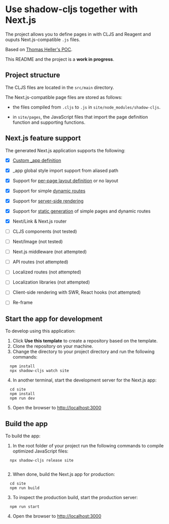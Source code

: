 # Use shadow-cljs together with Next.js

The project allows you to define pages in with CLJS and Reagent and ouputs Next.js-compatible `.js` files. 

Based on [Thomas Heller's POC](https://github.com/thheller/next-cljs). 

This README and the project is a **work in progress**.

## Project structure

The CLJS files are located in the `src/main` directory. 

The Next.js-compatible page files are stored as follows:

- the files compiled  from `.cljs` to `.js` in `site/node_modules/shadow-cljs`.

- in `site/pages`, the JavaScript files that import the page definition function and supporting functions.

## Next.js feature support

The generated Next.js application supports the following:

- [x] [Custom _app definition](https://nextjs.org/docs/advanced-features/custom-app)

- [x] _app global style import support from aliased path
- [x] Support for [per-page layout definition](https://nextjs.org/docs/basic-features/layouts#per-page-layouts) or no layout
- [x] Support for simple [dynamic routes](https://nextjs.org/docs/routing/dynamic-routes)
- [x] Support for [server-side rendering](https://nextjs.org/docs/basic-features/data-fetching/get-server-side-props)
- [x] Support for [static generation](https://nextjs.org/docs/basic-features/data-fetching/get-static-props) of simple pages and dynamic routes
- [x] Next/Link & Next.js router
- [ ] CLJS components (not tested)
- [ ] Next/Image (not tested)
- [ ] Next.js middleware (not attempted)
- [ ] API routes (not attempted)
- [ ] Localized routes (not attempted)
- [ ] Localization libraries (not attempted)
- [ ] Client-side rendering with SWR, React hooks (not attempted)
- [ ] Re-frame


## Start the app for development

To develop using this application:
1. Click **Use this template** to create a repository based on the template.
2. Clone the repository on your machine.
3. Change the directory to your project directory and run the following commands:
  ```
    npm install
    npx shadow-cljs watch site
  ```
4. In another terminal, start the development server for the Next.js app:
  ```
    cd site
    npm install
    npm run dev
  ```
5. Open the browser to [http://localhost:3000](http://localhost:3000)


## Build the app

To build the app:

1. In the root folder of your project run the following commands to compile optimized JavaScript files:
  ```
    npx shadow-cljs release site
    
  ```
2. When done, build the Next.js app for production:
  ```
    cd site
    npm run build
  ```

3. To inspect the production build, start the production server:
  ```
    npm run start  
  ```
4. Open the browser to [http://localhost:3000](http://localhost:3000)
